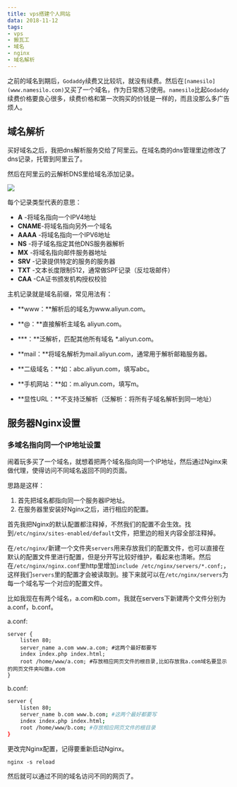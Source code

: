 ```yaml
---
title: vps搭建个人网站
data: 2018-11-12
tags:
- vps
- 搬瓦工
- 域名
- nginx
- 域名解析
---
```


之前的域名到期后，`Godaddy`续费又比较坑，就没有续费。然后在`[namesilo](www.namesilo.com)`又买了一个域名，作为日常练习使用。`namesilo`比起`Godaddy`续费价格要良心很多，续费价格和第一次购买的价钱是一样的，而且没那么多广告烦人。

<!-- more -->

## 域名解析

买好域名之后，我把dns解析服务交给了阿里云。在域名商的dns管理里边修改了dns记录，托管到阿里云了。

然后在阿里云的云解析DNS里给域名添加记录。

![](http://pi4jkdkk3.bkt.clouddn.com/dns1.png)

每个记录类型代表的意思：

- **A** -将域名指向一个IPV4地址
- **CNAME**-将域名指向另外一个域名
- **AAAA** -将域名指向一个IPV6地址
- **NS** -将子域名指定其他DNS服务器解析
- **MX** -将域名指向邮件服务器地址
- **SRV** -记录提供特定的服务的服务器
- **TXT** -文本长度限制512，通常做SPF记录（反垃圾邮件）
- **CAA** -CA证书颁发机构授权校验

主机记录就是域名前缀，常见用法有：

- **www：**解析后的域名为www.aliyun.com。

- **@：**直接解析主域名 aliyun.com。

- ***：**泛解析，匹配其他所有域名 *.aliyun.com。

- **mail：**将域名解析为mail.aliyun.com，通常用于解析邮箱服务器。

- **二级域名：**如：abc.aliyun.com，填写abc。

- **手机网站：**如：m.aliyun.com，填写m。

- **显性URL：**不支持泛解析（泛解析：将所有子域名解析到同一地址）

## 服务器Nginx设置

### 多域名指向同一个IP地址设置

闹着玩多买了一个域名，就想着把两个域名指向同一个IP地址，然后通过Nginx来做代理，使得访问不同域名返回不同的页面。

思路是这样：

1. 首先把域名都指向同一个服务器IP地址。
2. 在服务器里安装好Nginx之后，进行相应的配置。

首先我把Nginx的默认配置都注释掉，不然我们的配置不会生效。找到`/etc/nginx/sites-enabled/default`文件，把里边的相关内容全部注释掉。

在`/etc/nginx/`新建一个文件夹`servers`用来存放我们的配置文件，也可以直接在默认的配置文件里进行配置，但是分开写比较好维护，看起来也清晰。然后在`/etc/nginx/nginx.conf`里http里增加`include /etc/nginx/servers/*.conf;`，这样我们`servers`里的配置才会被读取到。接下来就可以在`/etc/nginx/servers`为每一个域名写一个对应的配置文件。

比如我现在有两个域名，a.com和b.com，我就在servers下新建两个文件分别为a.conf，b.conf。

a.conf:

```
server {
    listen 80;
	server_name a.com www.a.com; #这两个最好都要写
	index index.php index.html;
	root /home/www/a.com; #存放相应网页文件的根目录,比如存放我a.com域名要显示的网页文件夹叫做a.com
}
```

b.conf:

```bash
server {
    listen 80;
	server_name b.com www.b.com; #这两个最好都要写
	index index.php index.html;
	root /home/www/b.com; #存放相应网页文件的根目录
}
```

更改完Nginx配置，记得要重新启动Nginx。

`nginx -s reload`

然后就可以通过不同的域名访问不同的网页了。